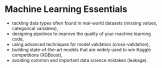 # Machine Learning Essentials
* tackling data types often found in real-world datasets (missing values, categorical variables),
* designing pipelines to improve the quality of your machine learning code,
* using advanced techniques for model validation (cross-validation),
* building state-of-the-art models that are widely used to win Kaggle competitions (XGBoost),
* avoiding common and important data science mistakes (leakage). 

